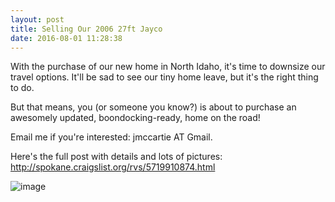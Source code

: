 ```yaml
---
layout: post
title: Selling Our 2006 27ft Jayco
date: 2016-08-01 11:28:38
---
```


With the purchase of our new home in North Idaho, it's time to downsize our travel options. It'll be sad to see our tiny home leave, but it's the right thing to do.

But that means, you (or someone you know?) is about to purchase an awesomely updated, boondocking-ready, home on the road!

Email me if you're interested: jmccartie AT Gmail.

Here's the full post with details and lots of pictures: http://spokane.craigslist.org/rvs/5719910874.html

![image](https://dl.dropboxusercontent.com/u/2776026/Instagram/12965702_460544424149009_924631161_n.jpg)
